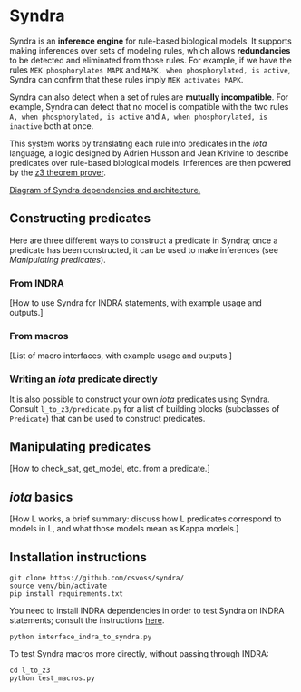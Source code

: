 Syndra
===

Syndra is an **inference engine** for rule-based biological models. It supports making inferences over sets of modeling rules, which allows **redundancies** to be detected and eliminated from those rules. For example, if we have the rules `MEK phosphorylates MAPK` and `MAPK, when phosphorylated, is active`, Syndra can confirm that these rules imply `MEK activates MAPK`.

Syndra can also detect when a set of rules are **mutually incompatible**. For example, Syndra can detect that no model is compatible with the two rules `A, when phosphorylated, is active` and `A, when phosphorylated, is inactive` both at once.

This system works by translating each rule into predicates in the *iota* language, a logic designed by Adrien Husson and Jean Krivine to describe predicates over rule-based biological models. Inferences are then powered by the [z3 theorem prover](https://github.com/Z3Prover/z3).

[Diagram of Syndra dependencies and architecture.](https://github.com/csvoss/syndra/blob/master/l_to_z3/dependencies.pdf)

Constructing predicates
---

Here are three different ways to construct a predicate in Syndra; once a predicate
has been constructed, it can be used to make inferences (see *Manipulating predicates*).

### From INDRA

[How to use Syndra for INDRA statements, with example usage and outputs.]

### From macros

[List of macro interfaces, with example usage and outputs.]

### Writing an *iota* predicate directly

It is also possible to construct your own *iota* predicates using Syndra. Consult `l_to_z3/predicate.py` for a list of building blocks (subclasses of `Predicate`) that can be used to construct predicates.

Manipulating predicates
---

[How to check_sat, get_model, etc. from a predicate.]



*iota* basics
---
[How L works, a brief summary: discuss how L predicates correspond to models in L, and what those models mean as Kappa models.]

Installation instructions
---

```
git clone https://github.com/csvoss/syndra/
source venv/bin/activate
pip install requirements.txt
```

You need to install INDRA dependencies in order to test Syndra on INDRA statements; consult the instructions [here](https://github.com/sorgerlab/indra).

```
python interface_indra_to_syndra.py
```

To test Syndra macros more directly, without passing through INDRA:

```
cd l_to_z3
python test_macros.py
```
